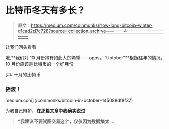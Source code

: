 # 比特币冬天有多长？

> 原文：<https://medium.com/coinmonks/how-long-bitcoin-winter-d1cad2d7c728?source=collection_archive---------4----------------------->

让我们回头看看

哦,**我们对 10 月份抱有如此大的希望——opps，“Uptober”**根据往年的情况，10 月份应该是比特币的一个好月份

[](/coinmonks/bitcoin-in-october-145088df8f37) [## 十月的比特币

### 摇滚！

medium.com](/coinmonks/bitcoin-in-october-145088df8f37) 

为我自己辩护，**在那篇文章中我确实说过**

> **“我建议不要试图交易这个，仅仅因为数据集太** …